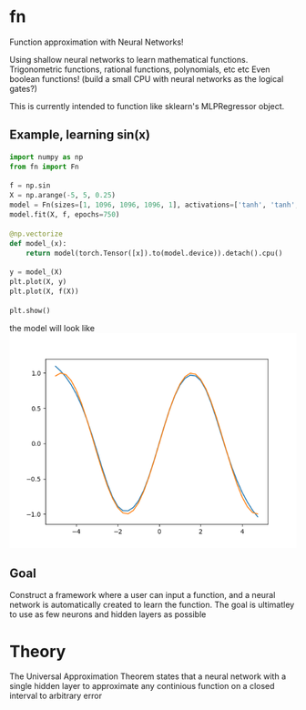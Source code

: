 # fn
Function approximation with Neural Networks! 

Using shallow neural networks to learn mathematical functions.
Trigonometric functions, rational functions, polynomials, etc etc
Even boolean functions! (build a small CPU with neural networks as the logical gates?)

This is currently intended to function like sklearn's MLPRegressor object.


## Example, learning sin(x)
```python
import numpy as np
from fn import Fn

f = np.sin
X = np.arange(-5, 5, 0.25)
model = Fn(sizes=[1, 1096, 1096, 1096, 1], activations=['tanh', 'tanh', 'tanh'], loss='l1', optimizer="adam")
model.fit(X, f, epochs=750)

@np.vectorize
def model_(x):
    return model(torch.Tensor([x]).to(model.device)).detach().cpu()
    
y = model_(X)
plt.plot(X, y)
plt.plot(X, f(X))

plt.show()
```
the model will look like
![](imgs/Figure_1.png)

## Goal
Construct a framework where a user can input a function, and a neural network is automatically created to learn the function.
The goal is ultimatley to use as few neurons and hidden layers as possible

# Theory
The Universal Approximation Theorem states that a neural network with a single hidden layer to approximate any continious function on a closed interval to arbitrary error
